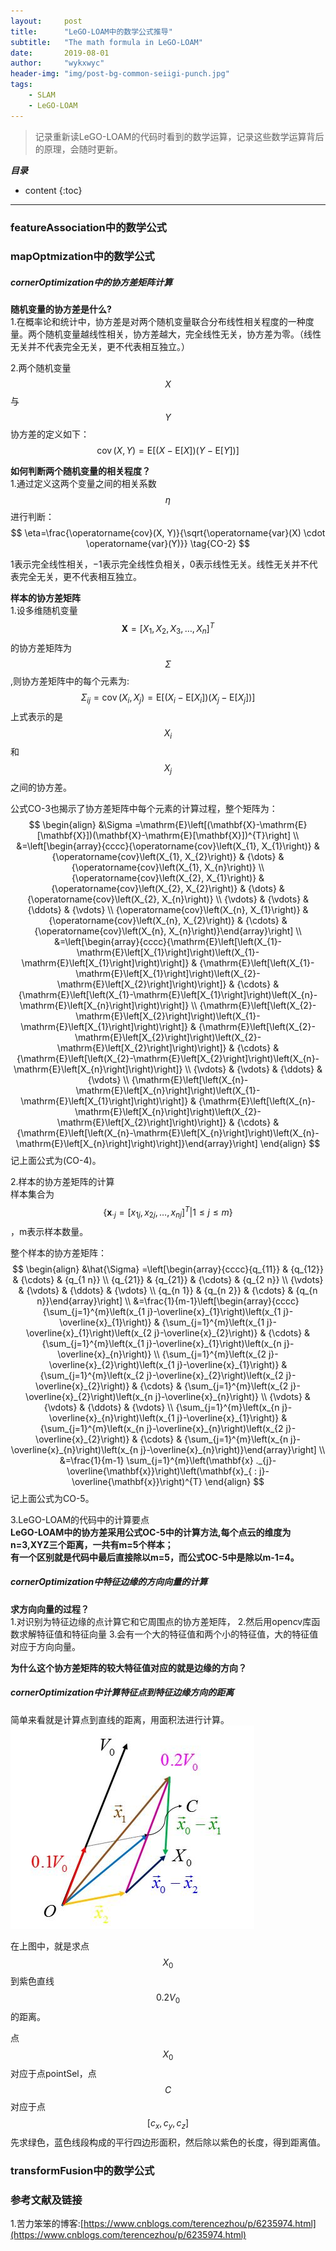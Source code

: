 ```yaml
---
layout:     post
title:      "LeGO-LOAM中的数学公式推导"
subtitle:   "The math formula in LeGO-LOAM"
date:       2019-08-01
author:     "wykxwyc"
header-img: "img/post-bg-common-seiigi-punch.jpg"
tags:
    - SLAM
    - LeGO-LOAM
---
```

> 记录重新读LeGO-LOAM的代码时看到的数学运算，记录这些数学运算背后的原理，会随时更新。

___目录___

* content
{:toc}

---

### featureAssociation中的数学公式




### mapOptmization中的数学公式

##### cornerOptimization中的协方差矩阵计算
**随机变量的协方差是什么?**      
1.在概率论和统计中，协方差是对两个随机变量联合分布线性相关程度的一种度量。两个随机变量越线性相关，协方差越大，完全线性无关，协方差为零。（线性无关并不代表完全无关，更不代表相互独立。）      

2.两个随机变量
$$
X
$$
与
$$
Y
$$
协方差的定义如下：      
$$
\operatorname{cov}(X, Y)=\mathrm{E}[(X-\mathrm{E}[X])(Y-\mathrm{E}[Y])] \tag{CO-1}
$$      

**如何判断两个随机变量的相关程度？**      
1.通过定义这两个变量之间的相关系数
$$
\eta
$$
进行判断：      
$$
\eta=\frac{\operatorname{cov}(X, Y)}{\sqrt{\operatorname{var}(X) \cdot \operatorname{var}(Y)}} \tag{CO-2}
$$

1表示完全线性相关，−1表示完全线性负相关，0表示线性无关。线性无关并不代表完全无关，更不代表相互独立。      

**样本的协方差矩阵**      
1.设多维随机变量
$$
\mathbf{X}=\left[X_{1}, X_{2}, X_{3}, \dots, X_{n}\right]^{T}
$$
的协方差矩阵为
$$
\Sigma
$$
,则协方差矩阵中的每个元素为:      
$$
\Sigma_{i j}=\operatorname{cov}\left(X_{i}, X_{j}\right)=\mathrm{E}\left[\left(X_{i}-\mathrm{E}\left[X_{i}\right]\right)\left(X_{j}-\mathrm{E}\left[X_{j}\right]\right)\right]  \tag{CO-3}
$$
上式表示的是
$$
X_{i}
$$
和
$$
X_{j}
$$
之间的协方差。
    
公式CO-3也揭示了协方差矩阵中每个元素的计算过程，整个矩阵为：
$$
\begin{align}
&\Sigma =\mathrm{E}\left[(\mathbf{X}-\mathrm{E}[\mathbf{X}])(\mathbf{X}-\mathrm{E}[\mathbf{X}])^{T}\right] \\
&=\left[\begin{array}{cccc}{\operatorname{cov}\left(X_{1}, X_{1}\right)} & {\operatorname{cov}\left(X_{1}, X_{2}\right)} & {\dots} & {\operatorname{cov}\left(X_{1}, X_{n}\right)} \\ {\operatorname{cov}\left(X_{2}, X_{1}\right)} & {\operatorname{cov}\left(X_{2}, X_{2}\right)} & {\dots} & {\operatorname{cov}\left(X_{2}, X_{n}\right)} \\ {\vdots} & {\vdots} & {\ddots} & {\vdots} \\ {\operatorname{cov}\left(X_{n}, X_{1}\right)} & {\operatorname{cov}\left(X_{n}, X_{2}\right)} & {\cdots} & {\operatorname{cov}\left(X_{n}, X_{n}\right)}\end{array}\right] \\
&=\left[\begin{array}{cccc}{\mathrm{E}\left[\left(X_{1}-\mathrm{E}\left[X_{1}\right]\right)\left(X_{1}-\mathrm{E}\left[X_{1}\right]\right)\right]} & {\mathrm{E}\left[\left(X_{1}-\mathrm{E}\left[X_{1}\right]\right)\left(X_{2}-\mathrm{E}\left[X_{2}\right]\right)\right]} & {\cdots} & {\mathrm{E}\left[\left(X_{1}-\mathrm{E}\left[X_{1}\right]\right)\left(X_{n}-\mathrm{E}\left[X_{n}\right]\right)\right]} \\ {\mathrm{E}\left[\left(X_{2}-\mathrm{E}\left[X_{2}\right]\right)\left(X_{1}-\mathrm{E}\left[X_{1}\right]\right)\right]} & {\mathrm{E}\left[\left(X_{2}-\mathrm{E}\left[X_{2}\right]\right)\left(X_{2}-\mathrm{E}\left[X_{2}\right]\right)\right]} & {\cdots} & {\mathrm{E}\left[\left(X_{2}-\mathrm{E}\left[X_{2}\right]\right)\left(X_{n}-\mathrm{E}\left[X_{n}\right]\right)\right]} \\ {\vdots} & {\vdots} & {\ddots} & {\vdots} \\ {\mathrm{E}\left[\left(X_{n}-\mathrm{E}\left[X_{n}\right]\right)\left(X_{1}-\mathrm{E}\left[X_{1}\right]\right)\right]} & {\mathrm{E}\left[\left(X_{n}-\mathrm{E}\left[X_{n}\right]\right)\left(X_{2}-\mathrm{E}\left[X_{2}\right]\right)\right]} & {\cdots} & {\mathrm{E}\left[\left(X_{n}-\mathrm{E}\left[X_{n}\right]\right)\left(X_{n}-\mathrm{E}\left[X_{n}\right]\right)\right]}\end{array}\right]
\end{align} 
$$
记上面公式为(CO-4)。

2.样本的协方差矩阵的计算      
样本集合为
$$
\left\{\mathbf{x}_{\cdot j}=\left[x_{1 j}, x_{2 j}, \ldots, x_{n j}\right]^{T} | 1 \leqslant j \leqslant m\right\}
$$
，m表示样本数量。

整个样本的协方差矩阵：      
$$
\begin{align}
&\hat{\Sigma} =\left[\begin{array}{cccc}{q_{11}} & {q_{12}} & {\cdots} & {q_{1 n}} \\ {q_{21}} & {q_{21}} & {\cdots} & {q_{2 n}} \\ {\vdots} & {\vdots} & {\ddots} & {\vdots} \\ {q_{n 1}} & {q_{n 2}} & {\cdots} & {q_{n n}}\end{array}\right] \\
&=\frac{1}{m-1}\left[\begin{array}{cccc}{\sum_{j=1}^{m}\left(x_{1 j}-\overline{x}_{1}\right)\left(x_{1 j}-\overline{x}_{1}\right)} & {\sum_{j=1}^{m}\left(x_{1 j}-\overline{x}_{1}\right)\left(x_{2 j}-\overline{x}_{2}\right)} & {\cdots} & {\sum_{j=1}^{m}\left(x_{1 j}-\overline{x}_{1}\right)\left(x_{n j}-\overline{x}_{n}\right)} \\ {\sum_{j=1}^{m}\left(x_{2 j}-\overline{x}_{2}\right)\left(x_{1 j}-\overline{x}_{1}\right)} & {\sum_{j=1}^{m}\left(x_{2 j}-\overline{x}_{2}\right)\left(x_{2 j}-\overline{x}_{2}\right)} & {\cdots} & {\sum_{j=1}^{m}\left(x_{2 j}-\overline{x}_{2}\right)\left(x_{n j}-\overline{x}_{n}\right)} \\ {\vdots} & {\vdots} & {\ddots} & {\vdots} \\ {\sum_{j=1}^{m}\left(x_{n j}-\overline{x}_{n}\right)\left(x_{1 j}-\overline{x}_{1}\right)} & {\sum_{j=1}^{m}\left(x_{n j}-\overline{x}_{n}\right)\left(x_{2 j}-\overline{x}_{2}\right)} & {\cdots} & {\sum_{j=1}^{m}\left(x_{n j}-\overline{x}_{n}\right)\left(x_{n j}-\overline{x}_{n}\right)}\end{array}\right] \\
&=\frac{1}{m-1} \sum_{j=1}^{m}\left(\mathbf{x} ._{j}-\overline{\mathbf{x}}\right)\left(\mathbf{x}_{ : j}-\overline{\mathbf{x}}\right)^{T}
\end{align} 
$$
记上面公式为CO-5。

3.LeGO-LOAM的代码中的计算要点      
**LeGO-LOAM中的协方差采用公式OC-5中的计算方法,每个点云的维度为n=3,XYZ三个距离，一共有m=5个样本；**      
**有一个区别就是代码中最后直接除以m=5，而公式OC-5中是除以m-1=4。**      

##### cornerOptimization中特征边缘的方向向量的计算
**求方向向量的过程？**      
1.对识别为特征边缘的点计算它和它周围点的协方差矩阵，
2.然后用opencv库函数求解特征值和特征向量
3.会有一个大的特征值和两个小的特征值，大的特征值对应于方向向量。      

**为什么这个协方差矩阵的较大特征值对应的就是边缘的方向？**

##### cornerOptimization中计算特征点到特征边缘方向的距离
简单来看就是计算点到直线的距离，用面积法进行计算。      
![conerOptmization](/img/in-post/post-Math-in-LeGO-LOAM/conerOptmization.jpg)      

在上图中，就是求点
$$
X_{0}
$$
到紫色直线
$$
0.2V_{0}
$$
的距离。      

点
$$
X_{0}
$$
对应于点pointSel，点
$$
C
$$
对应于点
$$
[c_{x},c_{y},c_{z}]
$$
先求绿色，蓝色线段构成的平行四边形面积，然后除以紫色的长度，得到距离值。

### transformFusion中的数学公式



### 参考文献及链接
1.苦力笨笨的博客:[https://www.cnblogs.com/terencezhou/p/6235974.html](https://www.cnblogs.com/terencezhou/p/6235974.html)      


